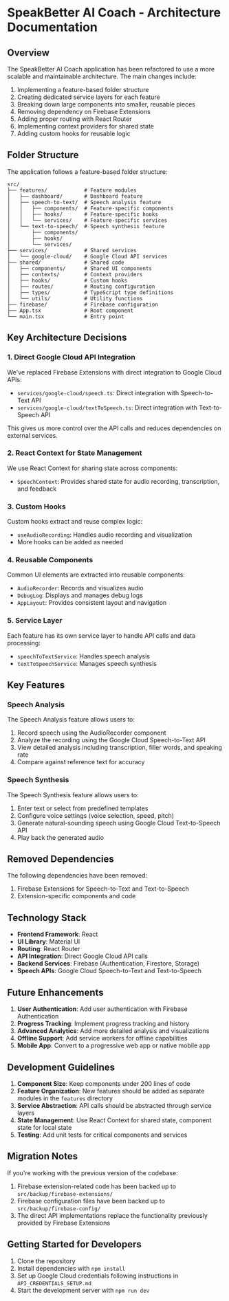 # SpeakBetter AI Coach - Architecture Documentation

## Overview

The SpeakBetter AI Coach application has been refactored to use a more scalable and maintainable architecture. The main changes include:

1. Implementing a feature-based folder structure
2. Creating dedicated service layers for each feature
3. Breaking down large components into smaller, reusable pieces
4. Removing dependency on Firebase Extensions
5. Adding proper routing with React Router
6. Implementing context providers for shared state
7. Adding custom hooks for reusable logic

## Folder Structure

The application follows a feature-based folder structure:

```
src/
├── features/            # Feature modules
│   ├── dashboard/       # Dashboard feature
│   ├── speech-to-text/  # Speech analysis feature
│   │   ├── components/  # Feature-specific components
│   │   ├── hooks/       # Feature-specific hooks
│   │   └── services/    # Feature-specific services
│   └── text-to-speech/  # Speech synthesis feature
│       ├── components/
│       ├── hooks/
│       └── services/
├── services/            # Shared services
│   └── google-cloud/    # Google Cloud API services
├── shared/              # Shared code
│   ├── components/      # Shared UI components
│   ├── contexts/        # Context providers
│   ├── hooks/           # Custom hooks
│   ├── routes/          # Routing configuration
│   ├── types/           # TypeScript type definitions
│   └── utils/           # Utility functions
├── firebase/            # Firebase configuration
├── App.tsx              # Root component
└── main.tsx             # Entry point
```

## Key Architecture Decisions

### 1. Direct Google Cloud API Integration

We've replaced Firebase Extensions with direct integration to Google Cloud APIs:

- `services/google-cloud/speech.ts`: Direct integration with Speech-to-Text API
- `services/google-cloud/textToSpeech.ts`: Direct integration with Text-to-Speech API

This gives us more control over the API calls and reduces dependencies on external services.

### 2. React Context for State Management

We use React Context for sharing state across components:

- `SpeechContext`: Provides shared state for audio recording, transcription, and feedback

### 3. Custom Hooks

Custom hooks extract and reuse complex logic:

- `useAudioRecording`: Handles audio recording and visualization
- More hooks can be added as needed

### 4. Reusable Components

Common UI elements are extracted into reusable components:

- `AudioRecorder`: Records and visualizes audio
- `DebugLog`: Displays and manages debug logs
- `AppLayout`: Provides consistent layout and navigation

### 5. Service Layer

Each feature has its own service layer to handle API calls and data processing:

- `speechToTextService`: Handles speech analysis
- `textToSpeechService`: Manages speech synthesis

## Key Features

### Speech Analysis

The Speech Analysis feature allows users to:

1. Record speech using the AudioRecorder component
2. Analyze the recording using the Google Cloud Speech-to-Text API
3. View detailed analysis including transcription, filler words, and speaking rate
4. Compare against reference text for accuracy

### Speech Synthesis

The Speech Synthesis feature allows users to:

1. Enter text or select from predefined templates
2. Configure voice settings (voice selection, speed, pitch)
3. Generate natural-sounding speech using Google Cloud Text-to-Speech API
4. Play back the generated audio

## Removed Dependencies

The following dependencies have been removed:

1. Firebase Extensions for Speech-to-Text and Text-to-Speech
2. Extension-specific components and code

## Technology Stack

- **Frontend Framework**: React
- **UI Library**: Material UI
- **Routing**: React Router
- **API Integration**: Direct Google Cloud API calls
- **Backend Services**: Firebase (Authentication, Firestore, Storage)
- **Speech APIs**: Google Cloud Speech-to-Text and Text-to-Speech

## Future Enhancements

1. **User Authentication**: Add user authentication with Firebase Authentication
2. **Progress Tracking**: Implement progress tracking and history
3. **Advanced Analytics**: Add more detailed analysis and visualizations
4. **Offline Support**: Add service workers for offline capabilities
5. **Mobile App**: Convert to a progressive web app or native mobile app

## Development Guidelines

1. **Component Size**: Keep components under 200 lines of code
2. **Feature Organization**: New features should be added as separate modules in the `features` directory
3. **Service Abstraction**: API calls should be abstracted through service layers
4. **State Management**: Use React Context for shared state, component state for local state
5. **Testing**: Add unit tests for critical components and services

## Migration Notes

If you're working with the previous version of the codebase:

1. Firebase extension-related code has been backed up to `src/backup/firebase-extensions/`
2. Firebase configuration files have been backed up to `src/backup/firebase-config/`
3. The direct API implementations replace the functionality previously provided by Firebase Extensions

## Getting Started for Developers

1. Clone the repository
2. Install dependencies with `npm install`
3. Set up Google Cloud credentials following instructions in `API_CREDENTIALS_SETUP.md`
4. Start the development server with `npm run dev`
